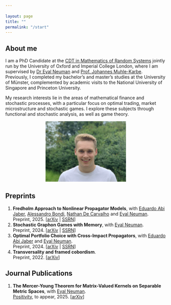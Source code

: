 ```yaml
---

layout: page
title: ""
permalink: "/start"
---
```


## About me
I am a PhD Candidate at the [CDT in Mathematics of Random Systems](https://www.randomsystems-cdt.ac.uk) jointly run by the University of Oxford and Imperial College London, where I am supervised by [Dr Eyal Neuman](https://eyaln13.wixsite.com/eyal-neuman) and [Prof. Johannes Muhle-Karbe](https://www.ma.imperial.ac.uk/~jmuhleka/). Previously, I completed my bachelor’s and master’s studies at the University of Münster, complemented by academic visits to the National University of Singapore and Princeton University.

My research interests lie in the areas of mathematical finance and stochastic processes, with a particular focus on optimal trading, market microstructure and stochastic games. I explore these subjects through functional and stochastic analysis, as well as game theory.

<div style="text-align:center;">
<img src="/assets/sturmius_tuschmann.jpg"  alt="" width="50%">
</div>

## Preprints

<ol>
  <li><b> Fredholm Approach to Nonlinear Propagator Models</b>, with <a href="https://sites.google.com/view/abijabereduardo/">Eduardo Abi Jaber</a>, <a href="https://sites.google.com/view/alessandrobondi/home">Alessandro Bondi</a>, <a href="https://www.linkedin.com/in/nathan-de-carvalho-phd">Nathan De Carvalho</a> and <a href="https://eyaln13.wixsite.com/eyal-neuman">Eyal Neuman</a>.<br />
  Preprint, 2025. [<a href= "https://arxiv.org/abs/2503.04323">arXiv</a> | <a href= "https://papers.ssrn.com/sol3/papers.cfm?abstract_id=5167824">SSRN</a>]</li>
  <li><b> Stochastic Graphon Games with Memory</b>, with <a href="https://eyaln13.wixsite.com/eyal-neuman">Eyal Neuman</a>.<br />
  Preprint, 2024. [<a href= "https://arxiv.org/abs/2411.05896">arXiv</a> | <a href= "https://papers.ssrn.com/sol3/papers.cfm?abstract_id=5014424">SSRN</a>]</li>
  <li><b> Optimal Portfolio Choice with Cross-Impact Propagators</b>, with <a href="https://sites.google.com/view/abijabereduardo/">Eduardo Abi Jaber</a> and <a href="https://eyaln13.wixsite.com/eyal-neuman">Eyal Neuman</a>.<br />
  Preprint, 2024. [<a href= "https://arxiv.org/abs/2403.10273">arXiv</a> | <a href= "https://papers.ssrn.com/sol3/papers.cfm?abstract_id=4759758">SSRN</a>]</li>
  <li><b>Transversality and framed cobordism</b>.<br />
  Preprint, 2022. [<a href="https://arxiv.org/abs/2208.10579">arXiv</a>]</li>
</ol>

## Journal Publications

<ol>
  <li><b> The Mercer-Young Theorem for Matrix-Valued Kernels on Separable Metric Spaces</b>, with <a href="https://eyaln13.wixsite.com/eyal-neuman">Eyal Neuman</a>.<br />
  <a href= "https://link.springer.com/journal/11117">Positivity</a>, to appear, 2025. [<a href= "http://arxiv.org/abs/2403.18368">arXiv</a>]</li>
</ol>
